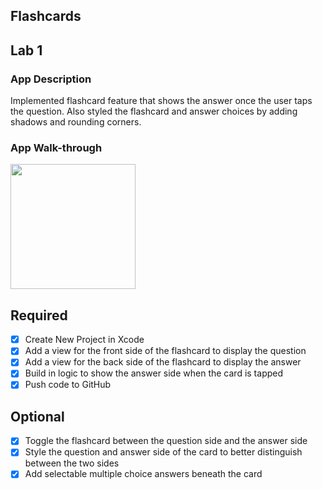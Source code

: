 ## Flashcards

## Lab 1

### App Description
Implemented flashcard feature that shows the answer once the user taps the question. Also  styled the flashcard and answer choices by adding shadows and rounding corners.

### App Walk-through

<img src="https://recordit.co/JeENlZUoAJ.gif" width=200><br>

## Required
- [x] Create New Project in Xcode
- [x] Add a view for the front side of the flashcard to display the question
- [x] Add a view for the back side of the flashcard to display the answer
- [x] Build in logic to show the answer side when the card is tapped
- [x] Push code to GitHub
## Optional
- [x] Toggle the flashcard between the question side and the answer side
- [x] Style the question and answer side of the card to better distinguish between the two sides
- [x] Add selectable multiple choice answers beneath the card
